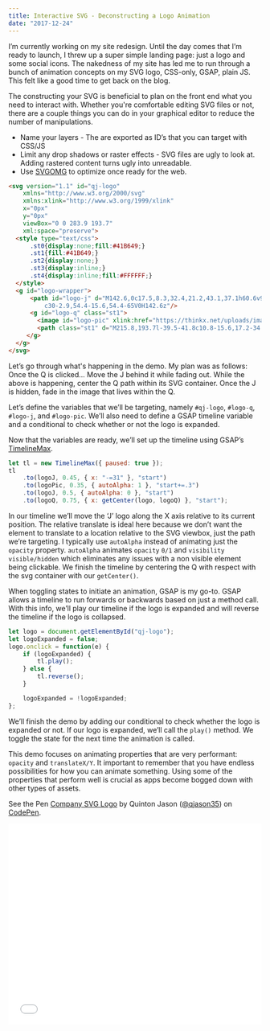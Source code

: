 ```yaml
---
title: Interactive SVG - Deconstructing a Logo Animation
date: "2017-12-24"
---
```


I’m currently working on my site redesign. Until the day comes that I’m ready to launch, I threw up a super simple landing page: just a logo and some social icons. The nakedness of my site has led me to run through a bunch of animation concepts on my SVG logo, CSS-only, GSAP, plain JS. This felt like a good time to get back on the blog.

The constructing your SVG is beneficial to plan on the front end what you need to interact with. Whether you're comfortable editing SVG files or not, there are a couple things you can do in your graphical editor to reduce the number of manipulations.

* Name your layers - The are exported as ID’s that you can target with CSS/JS
* Limit any drop shadows or raster effects - SVG files are ugly to look at. Adding rastered content turns ugly into unreadable.
* Use [SVGOMG](https://jakearchibald.github.io/svgomg/) to optimize once ready for the web.

```html
<svg version="1.1" id="qj-logo"
	xmlns="http://www.w3.org/2000/svg"
	xmlns:xlink="http://www.w3.org/1999/xlink"
	x="0px"
	y="0px"
	viewBox="0 0 283.9 193.7"
	xml:space="preserve">
  <style type="text/css">
      .st0{display:none;fill:#41B649;}
      .st1{fill:#41B649;}
      .st2{display:none;}
      .st3{display:inline;}
      .st4{display:inline;fill:#FFFFFF;}
  </style>
  <g id="logo-wrapper">
	  <path id="logo-j" d="M142.6,0c17.5,8.3,32.4,21.2,43.1,37.1h60.6v96c0,19.6-10.5,25.1-28.9,25.1h-20.8l32.9,34.8
	      c30-2.9,54.4-15.6,54.4-65V0H142.6z"/>
	  <g id="logo-q" class="st1">
	    <image id="logo-pic" xlink:href="https://thinkx.net/uploads/images/Quinton-Jason.jpg" x="30" y="35" height="130px" width="130px"/>
	    <path class="st1" d="M215.8,193.7l-39.5-41.8c10.8-15.6,17.2-34.6,17.2-55c0-53.4-43.3-96.7-96.7-96.7S0,43.5,0,96.9 s43.3,96.7,96.7,96.7c19.5,0,37.5-5.8,52.7-15.6l14.9,15.7H215.8z M96.7,155.9c-32.6,0-59-26.4-59-59s26.4-59,59-59s59,26.4,59,59 S129.3,155.9,96.7,155.9z"/>
	 </g>
  </g>
</svg>
```

Let’s go through what's happening in the demo. My plan was as follows:
Once the Q is clicked...
Move the J behind it while fading out.
While the above is happening, center the Q path within its SVG container.
Once the J is hidden, fade in the image that lives within the Q.

Let’s define the variables that we’ll be targeting, namely `#qj-logo`, `#logo-q`, `#logo-j`, and `#logo-pic`. We’ll also need to define a GSAP timeline variable and a conditional to check whether or not the logo is expanded.

Now that the variables are ready, we’ll set up the timeline using GSAP’s [TimelineMax](https://greensock.com/timelinemax).

```js
let tl = new TimelineMax({ paused: true });
tl
	.to(logoJ, 0.45, { x: "-=31" }, "start")
	.to(logoPic, 0.35, { autoAlpha: 1 }, "start+=.3")
	.to(logoJ, 0.5, { autoAlpha: 0 }, "start")
	.to(logoQ, 0.75, { x: getCenter(logo, logoQ) }, "start");
```

In our timeline we’ll move the ‘J’ logo along the X axis relative to its current position. The relative translate is ideal here because we don’t want the element to translate to a location relative to the SVG viewbox, just the path we’re targeting. I typically use `autoAlpha` instead of animating just the `opacity` property. `autoAlpha` animates `opacity` `0/1` and `visibility` `visible/hidden` which eliminates any issues with a non visible element being clickable. We finish the timeline by centering the Q with respect with the svg container with our `getCenter()`.

When toggling states to initiate an animation, GSAP is my go-to. GSAP allows a timeline to run forwards or backwards based on just a method call. With this info, we’ll play our timeline if the logo is expanded and will reverse the timeline if the logo is collapsed.

```js
let logo = document.getElementById("qj-logo");
let logoExpanded = false;
logo.onclick = function(e) {
	if (logoExpanded) {
		tl.play();
	} else {
		tl.reverse();
	}

	logoExpanded = !logoExpanded;
};
```

We’ll finish the demo by adding our conditional to check whether the logo is expanded or not. If our logo is expanded, we’ll call the `play()` method. We toggle the state for the next time the animation is called.

This demo focuses on animating properties that are very performant: `opacity` and `translateX/Y`. It important to remember that you have endless possibilities for how you can animate something. Using some of the properties that perform well is crucial as apps become bogged down with other types of assets.

<p data-height="405" data-theme-id="9329" data-slug-hash="JMWdMM" data-default-tab="result" data-user="qjason35" class='codepen'>See the Pen <a href='http://codepen.io/qjason35/pen/JMWdMM/'>Company SVG Logo</a> by Quinton Jason (<a href='http://codepen.io/qjason35'>@qjason35</a>) on <a href='http://codepen.io'>CodePen</a>.</p>
<p><script async src="//codepen.io/assets/embed/ei.js"></script></p>

<iframe height='400' scrolling='no' title='JMWdMM' src='//codepen.io/quintonjason/embed/JMWdMM/?height=400&theme-id=9329&default-tab=html,result&embed-version=2' frameborder='no' allowtransparency='true' allowfullscreen='true' style='width: 100%;'>See the Pen <a href='https://codepen.io/quintonjason/pen/JMWdMM/'>JMWdMM</a> by Quinton Jason (<a href='https://codepen.io/quintonjason'>@quintonjason</a>) on <a href='https://codepen.io'>CodePen</a>.
</iframe>

